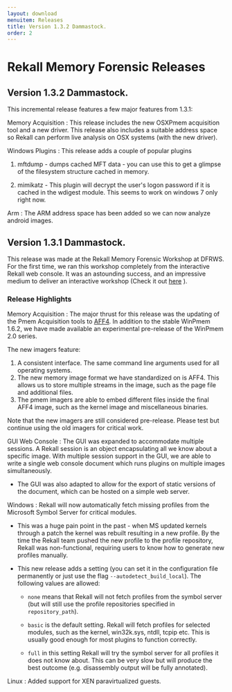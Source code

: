 ```yaml
---
layout: download
menuitem: Releases
title: Version 1.3.2 Dammastock.
order: 2
---
```


# Rekall Memory Forensic Releases

## Version 1.3.2 Dammastock.

This incremental release features a few major features from 1.3.1:

Memory Acquisition
: This release includes the new OSXPmem acquisition tool and a new driver. This
  release also includes a suitable address space so Rekall can perform live
  analysis on OSX systems (with the new driver).

Windows Plugins
: This release adds a couple of popular plugins

1. mftdump - dumps cached MFT data - you can use this to get a glimpse of the
   filesystem structure cached in memory.

2. mimikatz - This plugin will decrypt the user's logon password if it is cached
   in the wdigest module. This seems to work on windows 7 only right now.

Arm
: The ARM address space has been added so we can now analyze android images.


## Version 1.3.1 Dammastock.

This release was made at the Rekall Memory Forensic Workshop at DFRWS. For the
first time, we ran this workshop completely from the interactive Rekall web
console. It was an astounding success, and an impressive medium to deliver an
interactive workshop (Check it out
[here](http://memory-analysis.rekall-forensic.com) ).

### Release Highlights

Memory Acquisition
: The major thrust for this release was the updating of the Pmem Acquisition tools
  to [AFF4](http://www.aff4.org). In addition to the stable WinPmem 1.6.2, we have
  made available an experimental pre-release of the WinPmem 2.0 series.

The new imagers feature:

1. A consistent interface. The same command line arguments used for all operating systems.
2. The new memory image format we have standardized on is AFF4. This allows us
   to store multiple streams in the image, such as the page file and additional
   files.
3. The pmem imagers are able to embed different files inside the final AFF4
   image, such as the kernel image and miscellaneous binaries.

Note that the new imagers are still considered pre-release. Please test but
continue using the old imagers for critical work.


GUI Web Console
: The GUI was expanded to accommodate multiple sessions. A Rekall session is an
  object encapsulating all we know about a specific image. With multiple session
  support in the GUI, we are able to write a single web console document which
  runs plugins on multiple images simultaneously.

* The GUI was also adapted to allow for the export of static versions of the
  document, which can be hosted on a simple web server.

Windows
: Rekall will now automatically fetch missing profiles from the Microsoft Symbol
  Server for critical modules.

* This was a huge pain point in the past - when MS updated kernels through a
  patch the kernel was rebuilt resulting in a new profile. By the time the
  Rekall team pushed the new profile to the profile repository, Rekall was
  non-functional, requiring users to know how to generate new profiles manually.

* This new release adds a setting (you can set it in the configuration file
  permanently or just use the flag `--autodetect_build_local`). The following
  values are allowed:

  * `none` means that Rekall will not fetch profiles from the symbol server (but
    will still use the profile repositories specified in `repository_path`).

  * `basic` is the default setting. Rekall will fetch profiles for selected
    modules, such as the kernel, win32k.sys, ntdll, tcpip etc. This is usually
    good enough for most plugins to function correctly.

  * `full` in this setting Rekall will try the symbol server for all profiles it
    does not know about. This can be very slow but will produce the best
    outcome (e.g. disassembly output will be fully annotated).

Linux
: Added support for XEN paravirtualized guests.